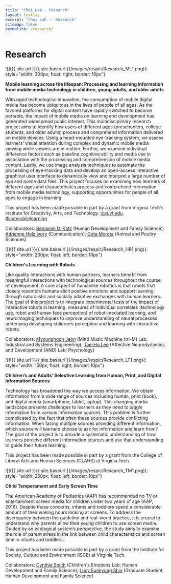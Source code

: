 ```yaml
---
title: "Choi Lab - Research"
layout: textlay
excerpt: "Choi Lab -- Research"
sitemap: false
permalink: /research/
---
```


# Research

![]({{ site.url }}{{ site.baseurl }}/images/respic/Research_ML1.png){: style="width: 300px; float: right; border: 10px"}

**Mobile learning across the lifespan: Processing and learning information from mobile media technology in children, young adults, and older adults**

With rapid technological innovation, the consumption of mobile digital media has become ubiquitous in the lives of people of all ages. As the favored platforms for digital content have rapidly switched to become portable, the impact of mobile media on learning and development has generated widespread public interest. This multidisciplinary research project aims to identify how users of different ages (preschoolers, college students, and older adults) process and comprehend information delivered on mobile devices. Using a head-mounted eye-tracking system, we assess learners’ visual attention during complex and dynamic mobile media viewing while viewers are in motion. Further, we examine individual difference factors such as baseline cognitive ability and media use in association with the processing and comprehension of mobile media content. Lastly, we use image analysis techniques to automate the processing of eye-tracking data and develop an open-access interactive graphical user interface to dynamically view and interpret a large number of eye and scene data files. This project focuses on examining how learners of different ages and characteristics process and comprehend information from mobile media technology, supporting opportunities for people of all ages to engage in learning. 

This project has been made possible in part by a grant from Virginia Tech's Institute for Creativity, Arts, and Technology. [icat.vt.edu](https://icat.vt.edu/). [#icatmobilelearning](https://icat.vt.edu/projects/2019-2020/major/mobile-learning.html)

Collaborators: [Benjamin D. Katz](https://liberalarts.vt.edu/departments-and-schools/department-of-human-development-and-family-science/faculty/ben-katz.html) (Human Development and Family Science); [Adrienne Holz Ivory](https://liberalarts.vt.edu/departments-and-schools/department-of-communication/faculty/adrienne-ivory.html) (Communication); [Gota Morota](http://morotalab.org/) (Animal and Poultry Sciences)

![]({{ site.url }}{{ site.baseurl }}/images/respic/Research_HR1.png){: style="width: 200px; float: left; border: 10px"}

**Children's Learning with Robots** 

Like quality interactions with human partners, learners benefit from meaningful interactions with technological sources throughout the course of development. A core aspect of humanlike robotics is that robots that closely resemble humans elicit positive emotions and support learning through naturalistic and socially adaptive exchanges with human learners. The goal of this project is to integrate experimental tests of the impact of interactive robots in learning, measures of individual correlates (technology use, robot and human face perception) of robot-mediated learning, and neuroimaging techniques to improve understanding of neural processes underlying developing children’s perception and learning with interactive robots.

Collaborators: [Myounghoon Jeon](http://trim.mtu.edu/) (Mind Music Machine (tri-M) Lab; Industrial and Systems Engineering); [Tae-Ho Lee](https://www.andlab.psyc.vt.edu/) (Affective Neurodynamics and Development (AND) Lab; Psychology)

![]({{ site.url }}{{ site.baseurl }}/images/respic/Research_LT1.png){: style="width: 150px; float: right; border: 10px"}

**Children’s and Adults’ Selective Learning from Human, Print, and Digital Information Sources**

Technology has broadened the way we access information. We obtain information from a wide range of sources including human, print (book), and digital media (smartphone, tablet, laptop). This changing media landscape presents challenges to learners as they need to juggle information from various information sources. This problem is further complicated by the fact that often these sources provide conflicting information. When facing multiple sources providing different information, which source will learners choose to ask for information and learn from? The goal of the project is to provide a systematic understanding of how learners perceive different information sources and use that understanding to guide their future learning.

This project has been made possible in part by a grant from the College of Liberal Arts and Human Sciences (CLAHS) at Virginia Tech.

![]({{ site.url }}{{ site.baseurl }}/images/respic/Research_TM1.png){: style="width: 250px; float: left; border: 10px"}

**Child Temperament and Early Screen Time** 

The American Academy of Pediatrics (AAP) has recommended no TV or entertainment screen media for children under two years of age (AAP, 2016). Despite these concerns, infants and toddlers spend a considerable amount of their waking hours looking at screens. To address the discrepancy between the guideline and real-world practice, it is crucial to understand why parents allow their young children to use screen media. Guided by an ecological system’s perspective, the study aims to examine the role of parent stress in the link between child characteristics and screen time in infants and toddlers.

This project has been made possible in part by a grant from the Institute for Society, Culture and Environment (ISCE) at Virginia Tech.

Collaborators: [Cynthia Smith](https://www.techkids.clahs.vt.edu/) (Children's Emotions Lab; Human Development and Family Science); [Lucy Eunkyung Shin](https://blogs.lt.vt.edu/hdgradstudents/meet-our-graduate-students/2015-cohort/) (Graduate Student; Human Development and Family Science)
